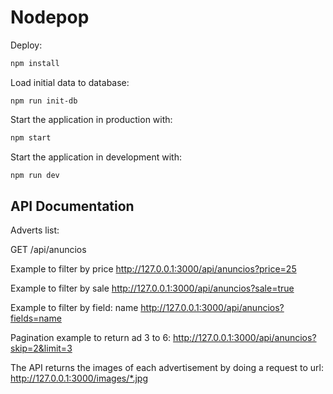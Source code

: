 # Nodepop

Deploy:

```sh
npm install
```

Load initial data to database:

```
npm run init-db
```

Start the application in production with:

```sh
npm start
```

Start the application in development with:

```sh
npm run dev
```

## API Documentation

Adverts list:

GET /api/anuncios

Example to filter by price
http://127.0.0.1:3000/api/anuncios?price=25

Example to filter by sale
http://127.0.0.1:3000/api/anuncios?sale=true

Example to filter by field: name
http://127.0.0.1:3000/api/anuncios?fields=name

Pagination example to return ad 3 to 6:
http://127.0.0.1:3000/api/anuncios?skip=2&limit=3

The API returns the images of each advertisement by doing a
request to url:
http://127.0.0.1:3000/images/*.jpg